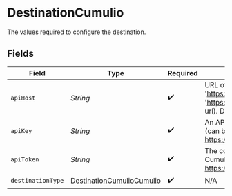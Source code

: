 # DestinationCumulio

The values required to configure the destination.


## Fields

| Field                                                                                                                                          | Type                                                                                                                                           | Required                                                                                                                                       | Description                                                                                                                                    |
| ---------------------------------------------------------------------------------------------------------------------------------------------- | ---------------------------------------------------------------------------------------------------------------------------------------------- | ---------------------------------------------------------------------------------------------------------------------------------------------- | ---------------------------------------------------------------------------------------------------------------------------------------------- |
| `apiHost`                                                                                                                                      | *String*                                                                                                                                       | :heavy_check_mark:                                                                                                                             | URL of the Cumul.io API (e.g. 'https://api.cumul.io', 'https://api.us.cumul.io', or VPC-specific API url). Defaults to 'https://api.cumul.io'. |
| `apiKey`                                                                                                                                       | *String*                                                                                                                                       | :heavy_check_mark:                                                                                                                             | An API key generated in Cumul.io's platform (can be generated here: https://app.cumul.io/start/profile/integration).                           |
| `apiToken`                                                                                                                                     | *String*                                                                                                                                       | :heavy_check_mark:                                                                                                                             | The corresponding API token generated in Cumul.io's platform (can be generated here: https://app.cumul.io/start/profile/integration).          |
| `destinationType`                                                                                                                              | [DestinationCumulioCumulio](../../models/shared/DestinationCumulioCumulio.md)                                                                  | :heavy_check_mark:                                                                                                                             | N/A                                                                                                                                            |
